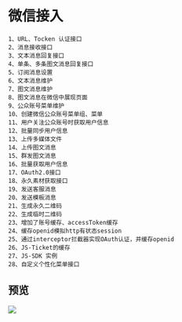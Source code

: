 微信接入
==================
	1、URL、Tocken 认证接口
	2、消息接收接口
	3、文本消息回复接口
	4、单条、多条图文消息回复接口
	5、订阅消息设置
	6、文本消息维护
	7、图文消息维护
	8、图文消息在微信中展现页面
	9、公众账号菜单维护
	10、创建微信公众账号菜单组、菜单
	11、用户关注公众账号时获取用户信息
	12、批量同步用户信息
	13、上传多媒体文件
	14、上传图文消息
	15、群发图文消息
	16、批量获取用户信息
	17、OAuth2.0接口
	18、永久素材获取接口
	19、发送客服消息
	20、发送模板消息
	21、生成永久二维码
	22、生成临时二维码
	23、增加了账号缓存、accessToken缓存
	24、缓存openid模拟http有状态session
	25、通过interceptor拦截器实现OAuth认证，并缓存openid
	26、JS-Ticket的缓存
	27、JS-SDK 实例
	28、自定义个性化菜单接口
	
预览
---------------
![](https://github.com/qdteng/weixin-mp/blob/master/src/main/webapp/res/css/images/jeepy.jpg) 	




